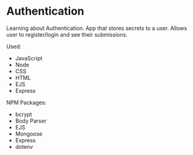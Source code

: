 # Authentication

Learning about Authentication. App that stores secrets to a user. Allows user to register/login and see their submissions.

Used:

- JavaScript
- Node
- CSS
- HTML
- EJS
- Express

NPM Packages:

- bcrypt
- Body Parser
- EJS
- Mongoose
- Express
- dotenv
